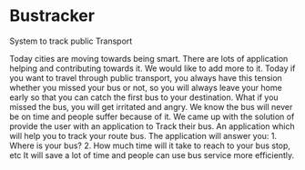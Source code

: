 # Bustracker
System to track public Transport

Today cities are moving towards being smart. There are lots of application helping and contributing towards it. We would like to add more to it. Today if you want to travel through public transport, you always have this tension whether you missed your bus or not, so you will always leave your home early so that you can catch the first bus to your destination. What if you missed the bus, you will get irritated and angry. We know the bus will never be on time and people suffer because of it. We came up with the solution of provide the user with an application to Track their bus. An application which will help you to track your route bus. The application will answer you: 1. Where is your bus? 2. How much time will it take to reach to your bus stop, etc It will save a lot of time and people can use bus service more efficiently.

